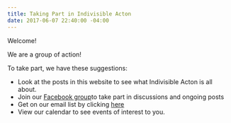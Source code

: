 ```yaml
---
title: Taking Part in Indivisible Acton
date: 2017-06-07 22:40:00 -04:00
---
```


Welcome!

We are a group of action!

To take part, we have these suggestions:
* Look at the posts in this website to see what Indivisible Acton is all about.
* Join our [Facebook group](http://www.facebook.com/groups/indivisibleacton)to take part in discussions and ongoing posts
* Get on our email list by clicking [here](http://eepurl.com/cHzvdX.) 
* View our calendar to see events of interest to you. 